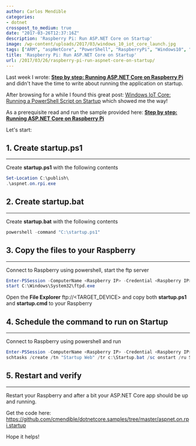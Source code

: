 ```yaml
---
author: Carlos Mendible
categories:
- dotnet
crosspost_to_medium: true
date: "2017-03-26T12:37:16Z"
description: 'Raspberry Pi: Run ASP.NET Core on Startup'
image: /wp-content/uploads/2017/03/windows_10_iot_core_launch.jpg
tags: ["ARM", "aspNetCore", "PowerShell", "RaspberryPi", "Windows10", "IoT"]
title: 'Raspberry Pi: Run ASP.NET Core on Startup'
url: /2017/03/26/raspberry-pi-run-aspnet-core-on-startup/
---
```

Last week I wrote: **[Step by step: Running ASP.NET Core on Raspberry Pi](https://carlos.mendible.com/2017/03/21/step-by-step-running-aspnet-core-on-raspberry-pi/)** and didn't have the time to write about running the application on startup.

After browsing for a while I found this great post: [Windows IoT Core: Running a PowerShell Script on Startup](https://microsoft.hackster.io/en-US/falafel-software/windows-iot-core-running-a-powershell-script-on-startup-0aa534) which showed me the way!

As a prerequisite read and run the sample provided here: **[Step by step: Running ASP.NET Core on Raspberry Pi](https://carlos.mendible.com/2017/03/21/step-by-step-running-aspnet-core-on-raspberry-pi/)**

Let's start:

## 1. Create startup.ps1
---
Create **startup.ps1** with the following contents 
    
``` powershell
Set-Location C:\publish\
.\aspnet.on.rpi.exe
```

## 2. Create startup.bat
---
Create **startup.bat** with the following contents 
    
``` powershell
powershell -command "C:\startup.ps1"
```

## 3. Copy the files to your Raspberry
---
Connect to Raspberry using powershell, start the ftp server
    
``` powershell
Enter-PSSession -ComputerName <Raspberry IP> -Credential <Raspberry IP>\Administrator
start C:\Windows\System32\ftpd.exe
```

Open the **File Explorer** ftp://<TARGET_DEVICE> and copy both **startup.ps1** and **startup.cmd** to your Raspberry
      
## 4. Schedule the command to run on Startup
---      
Connect to Raspberry using powershell and run
     
          
``` powershell
Enter-PSSession -ComputerName <Raspberry IP> -Credential <Raspberry IP>\Administrator
schtasks /create /tn "Startup Web" /tr c:\Startup.bat /sc onstart /ru SYSTEM
```
      
## 5. Restart and verify
---      
Restart your Raspberry and after a bit your ASP.NET Core app should be up and running.
         
Get the code here: <a href="https://github.com/cmendible/dotnetcore.samples/tree/master/aspnet.on.rpi.startup">https://github.com/cmendible/dotnetcore.samples/tree/master/aspnet.on.rpi.startup</a>
  
Hope it helps!
  